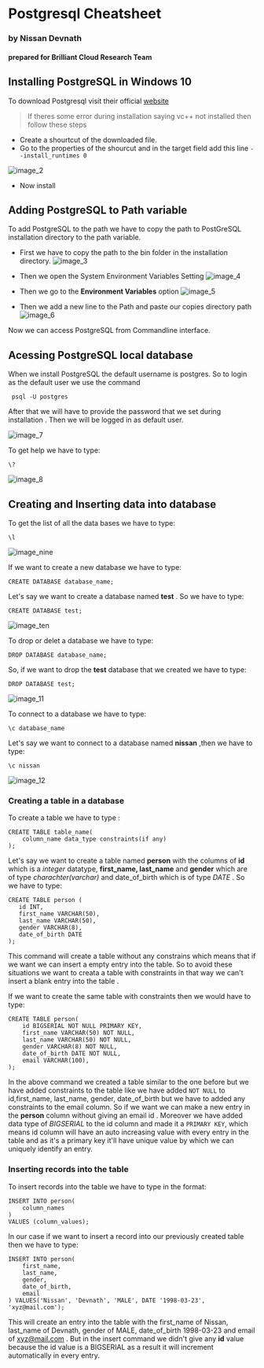 # Postgresql Cheatsheet 
### by Nissan Devnath
#### prepared for **Brilliant Cloud Research Team**

## Installing PostgreSQL in Windows 10
To download Postgresql visit their official [website](https://www.postgresql.org/download/)

> If theres some error during installation saying vc++ not installed then follow these steps

* Create a shourtcut of the downloaded file.  
* Go to the properties of the shourcut and in the target field add this line ```--install_runtimes 0``` 

![image_2](images/two.png)

* Now install

## Adding PostgreSQL to Path variable

To add PostgreSQL to the path we have to copy the path to PostGreSQL installation directory to the path variable.

* First we have to copy the path to the bin folder in the installation directory.
![image_3](images/three.png)

* Then we open the System Environment Variables Setting
![image_4](images/four.png)

* Then we go to the **Environment Variables** option
![image_5](images/five.png)

* Then we add a new line to the Path and paste our copies directory path
![image_6](images/six.png)


Now we can access PostgreSQL from Commandline interface. 

## Acessing PostgreSQL local database

When we install PostgreSQL the default username is postgres. So to login as the default user we use the command

` psql -U postgres`

After that we will have to provide the password that we set during installation . Then we will be logged in as default user.

![image_7](images/seven.png)

To get help we have to type:

`\?`

![image_8](images/eight.png)

## Creating and Inserting data into database

To get the list of all the data bases we have to type:

`\l`

![image_nine](images/nine.png)

If we want to create a new database we have to type:

`CREATE DATABASE database_name;`

Let's say we want to create a database named **test** . So we have to type:

`CREATE DATABASE test;`

![image_ten](images/ten.png)

To drop or delet a database we have to type:

`DROP DATABASE database_name;`

So, if we want to drop the **test** database that we created we have to type:

`DROP DATABASE test;`

![image_11](images/eleven.png)

To connect to a database we have to type:

`\c database_name`

Let's say we want to connect to a database named **nissan** ,then we have to type:

`\c nissan`

![image_12](images/twelve.png)

### Creating a table in a database

To create a table we have to type :

```
CREATE TABLE table_name(
    column_name data_type constraints(if any)
);
```
Let's say we want to create a table named **person** with the columns of **id** which is a *integer* datatype, **first_name, last_name** and **gender** which are of type *charachter(varchar)* and date_of_birth which is of type *DATE* . So we have to type:

```
CREATE TABLE person (
   id INT,
   first_name VARCHAR(50),
   last_name VARCHAR(50),
   gender VARCHAR(8),
   date_of_birth DATE 
);
```
This command will create a table without any constrains which means that if we want we can insert a empty entry into the table. So to avoid these situations we want to creata a table with constraints in that way we can't insert a blank entry into the table .

If we want to create the same table with constraints then we would have to type:
```
CREATE TABLE person(
    id BIGSERIAL NOT NULL PRIMARY KEY,
    first_name VARCHAR(50) NOT NULL,
    last_name VARCHAR(50) NOT NULL,
    gender VARCHAR(8) NOT NULL,
    date_of_birth DATE NOT NULL,
    email VARCHAR(100), 
);
```

In the above command we created a table similar to the one before but we have added constraints to the table like we have added `NOT NULL` to id,first_name, last_name, gender, date_of_birth but we have to added any constraints to the email column. So if we want we can make a new entry in the **person** column without giving an email id . Moreover we have added data type of *BIGSERIAL* to the id column and made it a `PRIMARY KEY`, which means id column will have an auto increasing value with every entry in the table and as it's a primary key it'll have unique value by which we can uniquely identify an entry.

### Inserting records into the table

To insert records into the table we have to type in the format:
```
INSERT INTO person(
    column_names
) 
VALUES (column_values);
```
In our case if we want to insert a record into our previously created table then we have to type:
```
INSERT INTO person(
    first_name,
    last_name,
    gender,
    date_of_birth,
    email
) VALUES('Nissan', 'Devnath', 'MALE', DATE '1998-03-23', 'xyz@mail.com');
```

This will create an entry into the table with the first_name of Nissan, last_name of Devnath, gender of MALE, date_of_birth 1998-03-23 and email of xyz@mail.com . But in the insert command we didn't give any **id** value because the id value is a BIGSERIAL as a result it will increment automatically in every entry.
